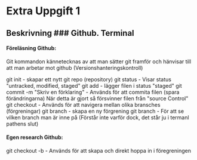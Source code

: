 # Extra Uppgift 1
 ## Beskrivning ### Github. Terminal


#### Föreläsning Github:

Git kommandon kännetecknas av att man sätter git framför och hänvisar till att man arbetar mot github (Versionshanteringskontroll) 

git init - skapar ett nytt git repo (repository)
git status - Visar status "untracked, modified, staged"
git add - lägger filen i status "staged"
git commit -m "Skriv en förklaring" - Används för att commita filen (spara förändringarna) När detta är gjort så försvinner filen från "source Control"
git checkout <Branch-name> - Används för att navigera mellan olika bransches (förgreningar)
git branch <Branch-name> - skapa en ny förgrening 
git branch - För att se vilken branch man är inne på (Förstår inte varför dock, det står ju i termanl pathens slut)

#### Egen research Github:

git checkout -b <Branch-name> - Används för att skapa och direkt hoppa in i föregreningen
